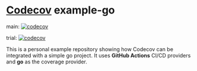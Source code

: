 # [Codecov](https://codecov.io) example-go

main: 
[![codecov](https://codecov.io/gh/ANiRuDdHa1211/example-go/branch/example-go/graph/badge.svg?t=6L7ZWBFBT4)](https://codecov.io/gh/ANiRuDdHa1211/example-go/tree/example-go)

trial:
[![codecov](https://codecov.io/gh/ANiRuDdHa1211/example-go/branch/trial/graph/badge.svg?t=6L7ZWBFBT4)](https://codecov.io/gh/ANiRuDdHa1211/example-go/tree/trial)


This is a personal example repository showing how Codecov can be integrated with a simple go project. It uses **GitHub Actions** CI/CD providers and **go** as the coverage provider.




